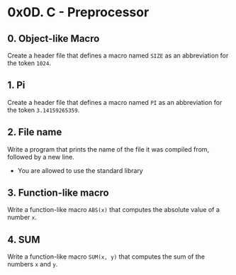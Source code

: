 # 0x0D. C - Preprocessor #

## 0. Object-like Macro ##
Create a header file that defines a macro named `SIZE` as an abbreviation for the token `1024`.


## 1. Pi ##
Create a header file that defines a macro named `PI` as an abbreviation for the token `3.14159265359`.


## 2. File name ##
Write a program that prints the name of the file it was compiled from, followed by a new line.
* You are allowed to use the standard library


## 3. Function-like macro ##
Write a function-like macro `ABS(x)` that computes the absolute value of a number `x`.


## 4. SUM ##
Write a function-like macro `SUM(x, y)` that computes the sum of the numbers `x` and `y`.
